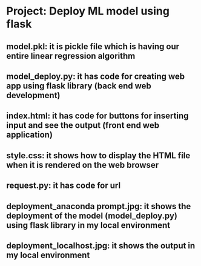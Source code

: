 # Project: Deploy ML model using flask
## model.pkl: it is pickle file which is having our entire linear regression algorithm
## model_deploy.py: it has code for creating web app using flask library (back end web development)
## index.html: it has code for buttons for inserting input and see the output (front end web application)
## style.css: it shows how to display the HTML file when it is rendered on the web browser
## request.py: it has code for url

## deployment_anaconda prompt.jpg: it shows the deployment of the model (model_deploy.py) using flask library in my local environment 
## deployment_localhost.jpg: it shows the output in my local environment 
